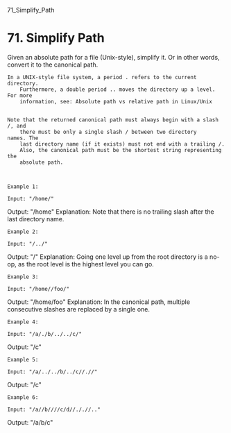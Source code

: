 71_Simplify_Path
# 71. Simplify Path

Given an absolute path for a file (Unix-style), simplify it. Or in other
        words, convert it to the canonical path.

    In a UNIX-style file system, a period . refers to the current directory.
        Furthermore, a double period .. moves the directory up a level. For more
        information, see: Absolute path vs relative path in Linux/Unix
    

    Note that the returned canonical path must always begin with a slash /, and
        there must be only a single slash / between two directory names. The
        last directory name (if it exists) must not end with a trailing /.
        Also, the canonical path must be the shortest string representing the
        absolute path.

     

    Example 1:

    Input: "/home/"
Output: "/home"
Explanation: Note that there is no trailing slash after the last directory name.

    Example 2:

    Input: "/../"
Output: "/"
Explanation: Going one level up from the root directory is a no-op, as the root level is the highest level you can go.

    Example 3:

    Input: "/home//foo/"
Output: "/home/foo"
Explanation: In the canonical path, multiple consecutive slashes are replaced by a single one.

    Example 4:

    Input: "/a/./b/../../c/"
Output: "/c"

    Example 5:

    Input: "/a/../../b/../c//.//"
Output: "/c"

    Example 6:

    Input: "/a//b////c/d//././/.."
Output: "/a/b/c"